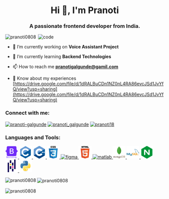 <h1 align="center">Hi 👋, I'm Pranoti</h1>
<h3 align="center">A passionate frontend developer from India.</h3>
<img align="right" alt="code" width ="400" src ="https://user-images.githubusercontent.com/74038190/235224431-e8c8c12e-6826-47f1-89fb-2ddad83b3abf.gif" >

<p align="left"> <img src="https://komarev.com/ghpvc/?username=pranoti0808&label=Profile%20views&color=0e75b6&style=flat" alt="pranoti0808" /> </p>

- 🔭 I’m currently working on **Voice Assistant Project**

- 🌱 I’m currently learning **Backend Technologies**

- 📫 How to reach me **pranotigalgunde@gamil.com**

- 📄 Know about my experiences [https://drive.google.com/file/d/1dRALBuCDn1NZ0nL4RA86evcJSd1JvYfQ/view?usp=sharing](https://drive.google.com/file/d/1dRALBuCDn1NZ0nL4RA86evcJSd1JvYfQ/view?usp=sharing)

<h3 align="left">Connect with me:</h3>
<p align="left">
<a href="https://linkedin.com/in/pranoti-galgunde" target="blank"><img align="center" src="https://raw.githubusercontent.com/rahuldkjain/github-profile-readme-generator/master/src/images/icons/Social/linked-in-alt.svg" alt="pranoti-galgunde" height="30" width="40" /></a>
<a href="https://instagram.com/pranoti_galgunde" target="blank"><img align="center" src="https://raw.githubusercontent.com/rahuldkjain/github-profile-readme-generator/master/src/images/icons/Social/instagram.svg" alt="pranoti_galgunde" height="30" width="40" /></a>
<a href="https://www.codechef.com/users/pranoti18" target="blank"><img align="center" src="https://cdn.jsdelivr.net/npm/simple-icons@3.1.0/icons/codechef.svg" alt="pranoti18" height="30" width="40" /></a>
</p>

<h3 align="left">Languages and Tools:</h3>
<p align="left"> <a href="https://getbootstrap.com" target="_blank" rel="noreferrer"> <img src="https://raw.githubusercontent.com/devicons/devicon/master/icons/bootstrap/bootstrap-plain-wordmark.svg" alt="bootstrap" width="40" height="40"/> </a> <a href="https://www.cprogramming.com/" target="_blank" rel="noreferrer"> <img src="https://raw.githubusercontent.com/devicons/devicon/master/icons/c/c-original.svg" alt="c" width="40" height="40"/> </a> <a href="https://www.w3schools.com/cpp/" target="_blank" rel="noreferrer"> <img src="https://raw.githubusercontent.com/devicons/devicon/master/icons/cplusplus/cplusplus-original.svg" alt="cplusplus" width="40" height="40"/> </a> <a href="https://www.w3schools.com/css/" target="_blank" rel="noreferrer"> <img src="https://raw.githubusercontent.com/devicons/devicon/master/icons/css3/css3-original-wordmark.svg" alt="css3" width="40" height="40"/> </a> <a href="https://www.figma.com/" target="_blank" rel="noreferrer"> <img src="https://www.vectorlogo.zone/logos/figma/figma-icon.svg" alt="figma" width="40" height="40"/> </a> <a href="https://www.w3.org/html/" target="_blank" rel="noreferrer"> <img src="https://raw.githubusercontent.com/devicons/devicon/master/icons/html5/html5-original-wordmark.svg" alt="html5" width="40" height="40"/> </a> <a href="https://www.mathworks.com/" target="_blank" rel="noreferrer"> <img src="https://upload.wikimedia.org/wikipedia/commons/2/21/Matlab_Logo.png" alt="matlab" width="40" height="40"/> </a> <a href="https://www.mongodb.com/" target="_blank" rel="noreferrer"> <img src="https://raw.githubusercontent.com/devicons/devicon/master/icons/mongodb/mongodb-original-wordmark.svg" alt="mongodb" width="40" height="40"/> </a> <a href="https://www.mysql.com/" target="_blank" rel="noreferrer"> <img src="https://raw.githubusercontent.com/devicons/devicon/master/icons/mysql/mysql-original-wordmark.svg" alt="mysql" width="40" height="40"/> </a> <a href="https://www.nginx.com" target="_blank" rel="noreferrer"> <img src="https://raw.githubusercontent.com/devicons/devicon/master/icons/nginx/nginx-original.svg" alt="nginx" width="40" height="40"/> </a> <a href="https://pandas.pydata.org/" target="_blank" rel="noreferrer"> <img src="https://raw.githubusercontent.com/devicons/devicon/2ae2a900d2f041da66e950e4d48052658d850630/icons/pandas/pandas-original.svg" alt="pandas" width="40" height="40"/> </a> <a href="https://www.python.org" target="_blank" rel="noreferrer"> <img src="https://raw.githubusercontent.com/devicons/devicon/master/icons/python/python-original.svg" alt="python" width="40" height="40"/> </a> </p>

<p><img align="left" src="https://github-readme-stats.vercel.app/api/top-langs?username=pranoti0808&show_icons=true&locale=en&layout=compact" alt="pranoti0808" /></p>

<p>&nbsp;<img align="center" src="https://github-readme-stats.vercel.app/api?username=pranoti0808&show_icons=true&locale=en" alt="pranoti0808" /></p>

<p><img align="center" src="https://github-readme-streak-stats.herokuapp.com/?user=pranoti0808&" alt="pranoti0808" /></p>
